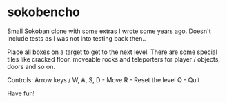 # sokobencho
Small Sokoban clone with some extras I wrote some years ago.
Doesn't include tests as I was not into testing back then..

Place all boxes on a target to get to the next level.
There are some special tiles like cracked floor, moveable rocks and teleporters for player / objects, doors and so on.

Controls:
Arrow keys / W, A, S, D - Move
R - Reset the level
Q - Quit

Have fun!
